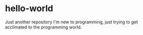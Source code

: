 # hello-world
Just another repository
I'm new to programming, just trying to get acclimated to the programming world.
